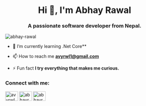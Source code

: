 <h1 align="center">Hi 👋, I'm Abhay Rawal</h1>
<h3 align="center">A passionate software developer from Nepal.</h3>

<p align="left"> <img src="https://komarev.com/ghpvc/?username=abhay-rawal&label=Profile%20views&color=0e75b6&style=flat" alt="abhay-rawal" /> </p>

- 🌱 I’m currently learning .Net Core**

- 📫 How to reach me **avyrwl1@gmail.com**

- ⚡ Fun fact **I try everything that makes me curious.**

<h3 align="left">Connect with me:</h3>
<p align="left">
<a href="https://twitter.com/avyrwl" target="blank"><img align="center" src="https://cdn.jsdelivr.net/npm/simple-icons@3.0.1/icons/twitter.svg" alt="avyrwl" height="30" width="40" /></a>
<a href="https://linkedin.com/in/abhayrwl" target="blank"><img align="center" src="https://cdn.jsdelivr.net/npm/simple-icons@3.0.1/icons/linkedin.svg" alt="abhayrwl" height="30" width="40" /></a>
<a href="https://www.hackerrank.com/abhayrwl" target="blank"><img align="center" src="https://cdn.jsdelivr.net/npm/simple-icons@3.0.1/icons/hackerrank.svg" alt="abhayrwl" height="30" width="40" /></a>
</p>


